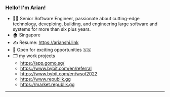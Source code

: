 ### Hello! I'm Arian!

- 👨‍💻 Senior Software Engineer, passionate about cutting-edge technology, deveploing, building, and engineering large software and systems for more than six plus years.
- 🏠 Singapore
- ✍️ Resume: https://arianshi.link
- 💼 Open for exciting opportunities 🇸🇬
- 🗂️ my work projects
  - https://app.gomo.sg/
  - https://www.bybit.com/en/referral
  - https://www.bybit.com/en/wsot2022
  - https://www.republik.gg
  - https://market.republik.gg

---
